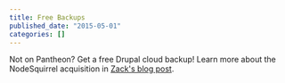 ```yaml
---
title: Free Backups
published_date: "2015-05-01"
categories: []
---
```

Not on Pantheon? Get a free Drupal cloud backup! Learn more about the NodeSquirrel acquisition in [Zack's blog post](https://pantheon.io/blog/why-pantheon-bought-nodesquirrel).

